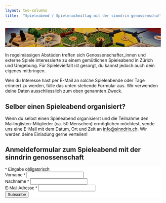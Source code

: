 ```yaml
---
layout: two-columns
title:  "Spieleabend / Spielenachmittag mit der sinndrin genossenschaft"
---
```


<div class="angebot-top-wide"><img title="Spieleabend mit der sinndrin genossenschaft" src="/images/ueber-uns/offener-spieleabend_sub.jpg"></div>

In regelmässigen Abstäden treffen sich Genossenschafter_innen und externe Spiele interessierte zu einem gemütlichen Spieleabend in Zürich und Umgebung. Für Spielevielfalt ist gesorgt, du kannst jedoch auch dein eigenes mitbringen.

Wen du Interesse hast per E-Mail an solche Spieleabende oder Tage erinnert zu werden, fülle das unten stehende Formular aus. Wir verwenden deine Daten ausschliesslich zum oben genannten Zweck.

## Selber einen Spieleabend organisiert?

Wenn du selbst einen Spieleabend organisierst und die Teilnahme den Mailinglisten-Mitglieder (ca. 50 Menschen) ermöglichen möchtest, sende uns eine E-Mail mit dem Datum, Ort und Zeit an [info@sinndrin.ch](mailto:info@sindnrin.ch). Wir werden deine Einladung gerne verteilen!

## <a name="anmeldeformular"></a> Anmeldeformular zum Spieleabend mit der sinndrin genossenschaft

<!-- Begin MailChimp Signup Form -->
<link href="//cdn-images.mailchimp.com/embedcode/classic-081711.css" rel="stylesheet" type="text/css">
<style type="text/css">
	#mc_embed_signup{background:#fff; clear:left; font:14px Helvetica,Arial,sans-serif; }
	/* Add your own MailChimp form style overrides in your site stylesheet or in this style block.
	   We recommend moving this block and the preceding CSS link to the HEAD of your HTML file. */
</style>
<div id="mc_embed_signup">
<form action="//sinndrin.us9.list-manage.com/subscribe/post?u=83105c74f080e716ae13ad0d7&amp;id=ab2c5c4bb2" method="post" id="mc-embedded-subscribe-form" name="mc-embedded-subscribe-form" class="validate" target="_blank" novalidate>
    <div id="mc_embed_signup_scroll">
<div class="indicates-required"><span class="asterisk">*</span> Eingabe obligatorisch</div>
<div class="mc-field-group">
	<label for="mce-FNAME">Vorname <span class="asterisk">*</span></label>
	<input type="text" value="" name="FNAME" class="required" id="mce-FNAME">
</div>
<div class="mc-field-group">
	<label for="mce-LNAME">Nachname <span class="asterisk">*</span></label>
	<input type="text" value="" name="LNAME" class="required" id="mce-LNAME">
</div>
<div class="mc-field-group">
	<label for="mce-EMAIL">E-Mail Adresse  <span class="asterisk">*</span>
</label>
	<input type="email" value="" name="EMAIL" class="required email" id="mce-EMAIL">
</div>
	<div id="mce-responses" class="clear">
		<div class="response" id="mce-error-response" style="display:none"></div>
		<div class="response" id="mce-success-response" style="display:none"></div>
	</div>
    <div style="position: absolute; left: -5000px;"><input type="text" name="b_83105c74f080e716ae13ad0d7_ab2c5c4bb2" tabindex="-1" value=""></div>
    <div class="clear"><input type="submit" value="Subscribe" name="subscribe" id="mc-embedded-subscribe" class="button"></div>
    </div>
</form>
</div>
<script type='text/javascript' src='//s3.amazonaws.com/downloads.mailchimp.com/js/mc-validate.js'></script><script type='text/javascript'>(function($) {window.fnames = new Array(); window.ftypes = new Array();fnames[1]='FNAME';ftypes[1]='text';fnames[2]='LNAME';ftypes[2]='text';fnames[0]='EMAIL';ftypes[0]='email'; /*
 * Translated default messages for the $ validation plugin.
 * Locale: DE
 */
$.extend($.validator.messages, {
	required: "Dieses Feld ist ein Pflichtfeld.",
	maxlength: $.validator.format("Geben Sie bitte maximal {0} Zeichen ein."),
	minlength: $.validator.format("Geben Sie bitte mindestens {0} Zeichen ein."),
	rangelength: $.validator.format("Geben Sie bitte mindestens {0} und maximal {1} Zeichen ein."),
	email: "Geben Sie bitte eine gültige E-Mail Adresse ein.",
	url: "Geben Sie bitte eine gültige URL ein.",
	date: "Bitte geben Sie ein gültiges Datum ein.",
	number: "Geben Sie bitte eine Nummer ein.",
	digits: "Geben Sie bitte nur Ziffern ein.",
	equalTo: "Bitte denselben Wert wiederholen.",
	range: $.validator.format("Geben Sie bitten einen Wert zwischen {0} und {1}."),
	max: $.validator.format("Geben Sie bitte einen Wert kleiner oder gleich {0} ein."),
	min: $.validator.format("Geben Sie bitte einen Wert größer oder gleich {0} ein."),
	creditcard: "Geben Sie bitte ein gültige Kreditkarten-Nummer ein."
});}(jQuery));var $mcj = jQuery.noConflict(true);</script>

